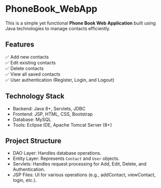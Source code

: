 # PhoneBook_WebApp

This is a simple yet functional **Phone Book Web Application** built using Java technologies to manage contacts efficiently.  

## Features  
✅ Add new contacts  
✅ Edit existing contacts  
✅ Delete contacts  
✅ View all saved contacts  
✅ User authentication (Register, Login, and Logout)  

## Technology Stack  
- Backend: Java 8+, Servlets, JDBC  
- Frontend: JSP, HTML, CSS, Bootstrap  
- Database: MySQL  
- Tools: Eclipse IDE, Apache Tomcat Server (8+)  

## Project Structure  
- DAO Layer: Handles database operations.  
- Entity Layer: Represents `Contact` and `User` objects.  
- Servlets: Handles request processing for Add, Edit, Delete, and Authentication.  
- JSP Files: UI for various operations (e.g., addContact, viewContact, login, etc.).  
